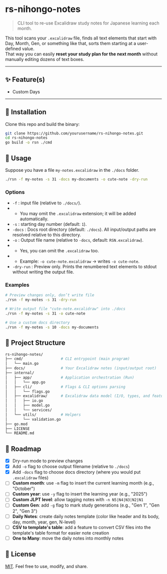 # rs-nihongo-notes

> CLI tool to re-use Excalidraw study notes for Japanese learning each month.

This tool scans your `.excalidraw` file, finds all text elements that start with Day, Month, Gen, or something like that, sorts them starting at a user-defined value.  
That way you can easily **reset your study plan for the next month** without manually editing dozens of text boxes.

---

## ✨ Feature(s)

- Custom Days

---

## 🚀 Installation

Clone this repo and build the binary:

```bash
git clone https://github.com/yourusername/rs-nihongo-notes.git
cd rs-nihongo-notes
go build -o rsn ./cmd
```

## 📝 Usage

Suppose you have a file `my-notes.excalidraw` in the `./docs` folder.

```bash
./rsn -f my-notes -s 31 -docs my-documents -o cute-note -dry-run
```

### Options

- `-f` : input file (relative to `./docs/`).
- - You may omit the `.excalidraw` extension; it will be added automatically.
- `-s` : starting day number (default: `1`).
- `-docs` : Docs root directory (default: `./docs`). All input/output paths are resolved relative to this directory.
- `-o` : Output file name (relative to `-docs`, default: `RSN.excalidraw`).
- - Yes, you can omit the `.excalidraw` too.
- - Example: `-o cute-note.excalidraw` → writes `-o cute-note`.
- `-dry-run` : Preview only. Prints the renumbered text elements to stdout without writing the output file.

### Examples

```bash
# Preview changes only, don’t write file
./rsn -f my-notes -s 31 -dry-run

# Write output file "cute-note.excalidraw" into ./docs
./rsn -f my-notes -s 31 -o cute-note

# Use a custom docs directory
./rsn -f my-notes -s 10 -docs my-documents
```

## 📂 Project Structure

```bash
rs-nihongo-notes/
├── cmd/                 # CLI entrypoint (main program)
│   └── main.go
├── docs/                # Your Excalidraw notes (input/output root)
├── internal/
│   ├── app/             # Application orchestration (Run)
│   │   └── app.go
│   ├── cli/             # Flags & CLI options parsing
│   │   └── flags.go
│   ├── excalidraw/      # Excalidraw data model (I/O, types, and features)
│   │   ├── io.go
│   │   ├── model.go
│   │   └── services/
│   └── utils/           # Helpers
│       └── validation.go
├── go.mod
├── LICENSE
└── README.md
```

## 🔮 Roadmap

- [x] Dry-run mode to preview changes
- [x] Add `-o` flag to choose output filename (relative to `./docs`)
- [x] Add `-docs` flag to choose docs directory (where you would put `.excalidraw` files)
- [ ] **Custom month**: use `-m` flag to insert the current learning month (e.g., "October")
- [ ] **Custom year**: use `-y` flag to insert the learning year (e.g., "2025")
- [ ] **Custom JLPT level**: allow tagging notes with `-n N5|N4|N3|N2|N1`
- [ ] **Custom Gen**: add `-g` flag to mark study generations (e.g., "Gen 1", "Gen 2", "Gen 3")
- [ ] **Daily Notes**: create daily notes template (color like header and its body, day, month, year, gen, N-level)
- [ ] **CSV to template's table**: add a feature to convert CSV files into the template's table format for easier note creation
- [ ] **One to Many**: move the daily notes into monthly notes

## 📜 License

[MIT](./LICENSE). Feel free to use, modify, and share.

